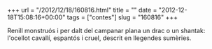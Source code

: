 +++
url = "/2012/12/18/160816.html"
title = ""
date = "2012-12-18T15:08:16+00:00"
tags = ["contes"]
slug = "160816"
+++

Renill monstruós i per dalt del campanar plana un drac o un shantak: l'ocellot cavallí, espantós i cruel, descrit en llegendes sumèries.

